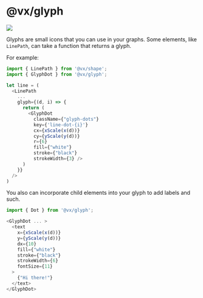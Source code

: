 # @vx/glyph

<a title="@vx/glyph npm downloads" href="https://www.npmjs.com/package/@vx/glyph">
  <img src="https://img.shields.io/npm/dm/@vx/glyph.svg?style=flat-square" />
</a>

Glyphs are small icons that you can use in your graphs. Some elements, like `LinePath`, can take a function that returns a glyph.

For example:

```js
import { LinePath } from '@vx/shape';
import { GlyphDot } from '@vx/glyph';

let line = (
  <LinePath
    ...
    glyph={(d, i) => {
      return (
        <GlyphDot
          className={"glyph-dots"}
          key={'line-dot-{i}'}
          cx={xScale(x(d))}
          cy={yScale(y(d))}
          r={6}
          fill={"white"}
          stroke={"black"}
          strokeWidth={3} />
      )
    }}
  />
)
```

You also can incorporate child elements into your glyph to add labels and such.

```js
import { Dot } from '@vx/glyph';

<GlyphDot ... >
  <text
    x={xScale(x(d))}
    y={yScale(y(d))}
    dx={10}
    fill={"white"}
    stroke={"black"}
    strokeWidth={6}
    fontSize={11}
  >
    {"Hi there!"}
  </text>
</GlyphDot>
```
